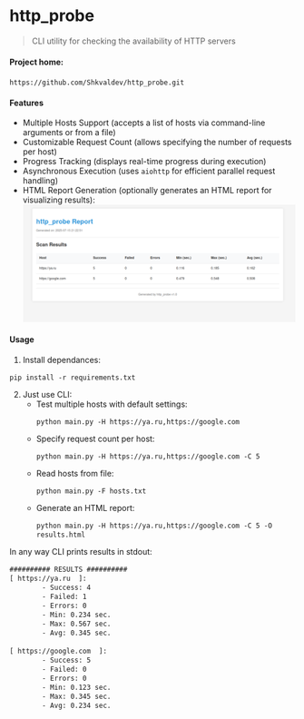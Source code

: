 # http_probe
> CLI utility for checking the availability of HTTP servers

#### Project home:
`https://github.com/Shkvaldev/http_probe.git`

#### Features  
- Multiple Hosts Support (accepts a list of hosts via command-line arguments or from a file)
- Customizable Request Count (allows specifying the number of requests per host)
- Progress Tracking (displays real-time progress during execution)
- Asynchronous Execution (uses `aiohttp` for efficient parallel request handling)
- HTML Report Generation (optionally generates an HTML report for visualizing results):
    ![html report example](images/html_report.png)

#### Usage
1) Install dependances:
```shell
pip install -r requirements.txt
```
2) Just use CLI:
    - Test multiple hosts with default settings:
        ```shell
        python main.py -H https://ya.ru,https://google.com 
        ```
    - Specify request count per host:
        ```shell
        python main.py -H https://ya.ru,https://google.com -C 5
        ```
    - Read hosts from file:
        ```shell
        python main.py -F hosts.txt
        ```
    - Generate an HTML report:
        ```shell
        python main.py -H https://ya.ru,https://google.com -C 5 -O results.html
        ```
In any way CLI prints results in stdout:
```shell
########## RESULTS ##########
[ https://ya.ru  ]:
        - Success: 4
        - Failed: 1
        - Errors: 0
        - Min: 0.234 sec.
        - Max: 0.567 sec.
        - Avg: 0.345 sec.

[ https://google.com  ]:
        - Success: 5
        - Failed: 0
        - Errors: 0
        - Min: 0.123 sec.
        - Max: 0.345 sec.
        - Avg: 0.234 sec.
```
